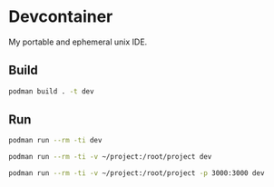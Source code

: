 # Devcontainer

My portable and ephemeral unix IDE. 

## Build

```bash
podman build . -t dev
```

## Run

```bash
podman run --rm -ti dev

podman run --rm -ti -v ~/project:/root/project dev

podman run --rm -ti -v ~/project:/root/project -p 3000:3000 dev
```

